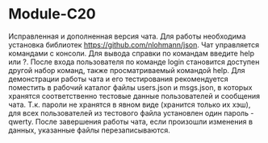 # Module-C20
Исправленная и дополненная версия чата. Для работы необходима установка библиотек https://github.com/nlohmann/json. Чат управляется командами с консоли. Для вывода справки по командам введите help или ?. После входа пользователя по команде login становится доступен другой набор команд, также просматриваемый командой help. Для демонстрации работы чата и его тестирования рекомендуется поместить в рабочий каталог файлы users.json и msgs.json, в которых хранятся соответственно тестовые данные пользователей и сообщения чата. Т.к. пароли не хранятся в явном виде (хранится только их хэш), для всех пользователей из тестового файла установлен один пароль - qwerty. После завершения работы чата, если произошли изменения в данных, указанные файлы перезаписываются.

